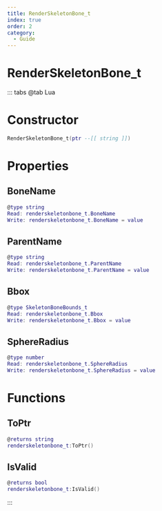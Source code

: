 ```yaml
---
title: RenderSkeletonBone_t
index: true
order: 2
category:
  - Guide
---
```


# RenderSkeletonBone_t

::: tabs
@tab Lua
# Constructor
```lua
RenderSkeletonBone_t(ptr --[[ string ]])
```
# Properties
## BoneName 
```lua
@type string
Read: renderskeletonbone_t.BoneName
Write: renderskeletonbone_t.BoneName = value
```
## ParentName 
```lua
@type string
Read: renderskeletonbone_t.ParentName
Write: renderskeletonbone_t.ParentName = value
```
## Bbox 
```lua
@type SkeletonBoneBounds_t
Read: renderskeletonbone_t.Bbox
Write: renderskeletonbone_t.Bbox = value
```
## SphereRadius 
```lua
@type number
Read: renderskeletonbone_t.SphereRadius
Write: renderskeletonbone_t.SphereRadius = value
```
# Functions
## ToPtr
```lua
@returns string
renderskeletonbone_t:ToPtr()
```
## IsValid
```lua
@returns bool
renderskeletonbone_t:IsValid()
```

:::